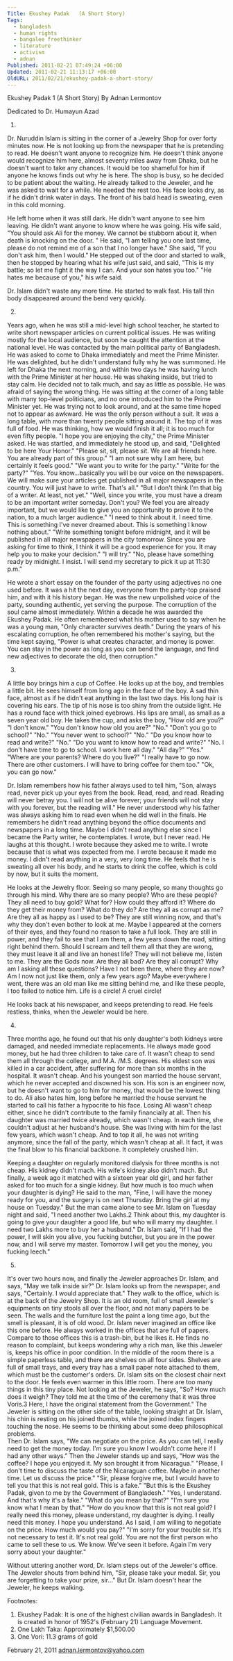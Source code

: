 ```yaml
---
Title: Ekushey Padak   (A Short Story)
Tags:
  - bangladesh
  - human rights
  - bangalee freethinker
  - literature
  - activism
  - adnan
Published: 2011-02-21 07:49:24 +06:00
Updated: 2011-02-21 11:13:17 +06:00
OldURL: 2011/02/21/ekushey-padak-a-short-story/
---
```


Ekushey Padak 1
(A Short Story)
By Adnan Lermontov

Dedicated to Dr. Humayun Azad

1.
Dr. Nuruddin Islam is sitting in the corner of a Jewelry Shop for over forty minutes now.  He is not looking up from the newspaper that he is pretending to read.  He doesn't want anyone to recognize him.  He doesn't think anyone would recognize him here, almost seventy miles away from Dhaka, but he doesn't want to take any chances.  It would be too shameful for him if anyone he knows finds out why he is here.  The shop is busy, so he decided to be patient about the waiting.  He already talked to the Jeweler, and he was asked to wait for a while.  He needed the rest too.  His face looks dry, as if he didn't drink water in days.  The front of his bald head is sweating, even in this cold morning.

He left home when it was still dark.  He didn't want anyone to see him leaving.  He didn't want anyone to know where he was going.  His wife said, "You should ask Ali for the money.  We cannot be stubborn about it, when death is knocking on the door. " He said, "I am telling you one last time, please do not remind me of a son that I no longer have."  She said, "If you don't ask him, then I would."  He stepped out of the door and started to walk, then he stopped by hearing what his wife just said, and said, "This is my battle; so let me fight it the way I can.  And your son hates you too." "He hates me because of you," his wife said.

Dr. Islam didn't waste any more time.  He started to walk fast.  His tall thin body disappeared around the bend very quickly.

2.
Years ago, when he was still a mid-level high school teacher, he started to write short newspaper articles on current political issues.  He was writing mostly for the local audience, but soon he caught the attention at the national level.  He was contacted by the main political party of Bangladesh.  He was asked to come to Dhaka immediately and meet the Prime Minister.  He was delighted, but he didn't understand fully why he was summoned.  He left for Dhaka the next morning, and within two days he was having lunch with the Prime Minister at her house.  He was shaking inside, but tried to stay calm.   He decided not to talk much, and say as little as possible.  He was afraid of saying the wrong thing.  He was sitting at the corner of a long table with many top-level politicians, and no one introduced him to the Prime Minister yet.  He was trying not to look around, and at the same time hoped not to appear as awkward.  He was the only person without a suit.  It was a long table, with more than twenty people sitting around it.  The top of it was full of food.  He was thinking, how we would finish it all; it is too much for even fifty people.
"I hope you are enjoying the city," the Prime Minister asked.
He was startled, and immediately he stood up, and said, "Delighted to be here Your Honor."
"Please sit, sit, please sit.  We are all friends here.  You are already part of this group."
"I am not sure why I am here, but certainly it feels good."
"We want you to write for the party."
"Write for the party?"
"Yes.  You know…basically you will be our voice on the newspapers.  We will make sure your articles get published in all major newspapers in the country.  You will just have to write.  That's all."
"But I don't think I'm that big of a writer.  At least, not yet."
"Well, since you write, you must have a dream to be an important writer someday.  Don't you?  We feel you are already important, but we would like to give you an opportunity to prove it to the nation, to a much larger audience."
"I need to think about it.  I need time.  This is something I've never dreamed about.  This is something I know nothing about."
"Write something tonight before midnight, and it will be published in all major newspapers in the city tomorrow.  Since you are asking for time to think, I think it will be a good experience for you.  It may help you to make your decision."
"I will try."
"No, please have something ready by midnight.  I insist.  I will send my secretary to pick it up at 11:30 p.m."

He wrote a short essay on the founder of the party using adjectives no one used before.  It was a hit the next day, everyone from the party-top praised him, and with it his history began.  He was the new unpolished voice of the party, sounding authentic, yet serving the purpose.  The corruption of the soul came almost immediately.  Within a decade he was awarded the Ekushey Padak.  He often remembered what his mother used to say when he was a young man, "Only character survives death."  During the years of his escalating corruption, he often remembered his mother's saying, but the time kept saying, "Power is what creates character, and money is power.  You can stay in the power as long as you can bend the language, and find new adjectives to decorate the old, then corruption."

3.
A little boy brings him a cup of Coffee.  He looks up at the boy, and trembles a little bit.  He sees himself from long ago in the face of the boy.  A sad thin face, almost as if he didn't eat anything in the last two days.  His long hair is covering his ears.  The tip of his nose is too shiny from the outside light.  He has a round face with thick joined eyebrows.  His lips are small, as small as a seven year old boy.  He takes the cup, and asks the boy, "How old are you?"
"I don't know."
"You don't know how old you are?"
"No."
"Don't you go to school?"
"No."
"You never went to school?"
"No."
"Do you know how to read and write?"
"No."
"Do you want to know how to read and write?"
"No.  I don't have time to go to school.  I work here all day."
"All day?"
"Yes."
"Where are your parents?  Where do you live?"
"I really have to go now.  There are other customers.  I will have to bring coffee for them too."
"Ok, you can go now."

Dr. Islam remembers how his father always used to tell him, "Son, always read, never pick up your eyes from the book.  Read, read, and read.  Reading will never betray you.  I will not be alive forever; your friends will not stay with you forever, but the reading will."  He never understood why his father was always asking him to read even when he did well in the finals.  He remembers he didn't read anything beyond the office documents and newspapers in a long time.  Maybe I didn't read anything else since I became the Party writer, he contemplates.  I wrote, but I never read.  He laughs at this thought.  I wrote because they asked me to write.  I wrote because that is what was expected from me.  I wrote because it made me money.  I didn't read anything in a very, very long time.  He feels that he is sweating all over his body, and he starts to drink the coffee, which is cold by now, but it suits the moment.

He looks at the Jewelry floor.  Seeing so many people, so many thoughts go through his mind.  Why there are so many people? Who are these people?  They all need to buy gold?  What for? How could they afford it?  Where do they get their money from?  What do they do?  Are they all as corrupt as me?  Are they all as happy as I used to be?  They are still winning now, and that's why they don't even bother to look at me.  Maybe I appeared at the corners of their eyes, and they found no reason to take a full look.  They are still in power, and they fail to see that I am them, a few years down the road, sitting right behind them.  Should I scream and tell them all that they are wrong, they must leave it all and live an honest life?  They will not believe me, listen to me.  They are the Gods now.   Are they all bad?  Are they all corrupt?  Why am I asking all these questions?  Have I not been there, where they are now?  Am I now not just like them, only a few years ago?  Maybe everywhere I went, there was an old man like me sitting behind me, and like these people, I too failed to notice him.  Life is a circle! A cruel circle!

He looks back at his newspaper, and keeps pretending to read.  He feels restless, thinks, when the Jeweler would be here.

4.
Three months ago, he found out that his only daughter's both kidneys were damaged, and needed immediate replacements.  He always made good money, but he had three children to take care of.  It wasn't cheap to send them all through the college, and M.A. /M.S. degrees.  His eldest son was killed in a car accident, after suffering for more than six months in the hospital.  It wasn't cheap.  And his youngest son married the house servant, which he never accepted and disowned his son.  His son is an engineer now, but he doesn't want to go to him for money, that would be the lowest thing to do.  Ali also hates him, long before he married the house servant he started to call his father a hypocrite to his face.  Losing Ali wasn't cheap either, since he didn't contribute to the family financially at all.  Then his daughter was married twice already, which wasn't cheap.  In each time, she couldn't adjust at her husband's house.  She was living with him for the last few years, which wasn't cheap.  And to top it all, he was not writing anymore, since the fall of the party, which wasn't cheap at all.  It fact, it was the final blow to his financial backbone.  It completely crushed him.

Keeping a daughter on regularly monitored dialysis for three months is not cheap.  His kidney didn't mach.  His wife's kidney also didn't mach.  But finally, a week ago it matched with a sixteen year old girl, and her father asked for too much for a single kidney.  But how much is too much when your daughter is dying?  He said to the man, "Fine, I will have the money ready for you, and the surgery is on next Thursday.  Bring the girl at my house on Tuesday."  But the man came alone to see Mr. Islam on Tuesday night and said, "I need another two Lakhs.2  Think about this, my daughter is going to give your daughter a good life, but who will marry my daughter.  I need two Lakhs more to buy her a husband."  Dr. Islam said, "If I had the power, I will skin you alive, you fucking butcher, but you are in the power now, and I will serve my master.  Tomorrow I will get you the money, you fucking leech."

5.
It's over two hours now, and finally the Jeweler approaches Dr. Islam, and says, "May we talk inside sir?"
Dr. Islam looks up from the newspaper, and says, "Certainly.  I would appreciate that."
They walk to the office, which is at the back of the Jewelry Shop.  It is an old room, full of small Jeweler's equipments on tiny stools all over the floor, and not many papers to be seen.  The walls and the furniture lost the paint a long time ago, but the smell is pleasant, it is of old wood.  Dr. Islam never imagined an office like this one before.  He always worked in the offices that are full of papers.  Compare to those offices this is a trash-bin, but he likes it.  He finds no reason to complaint, but keeps wondering why a rich man, like this Jeweler is, keeps his office in poor condition.  In the middle of the room there is a simple paperless table, and there are shelves on all four sides.  Shelves are full of small trays, and every tray has a small paper note attached to them, which must be the customer's orders.  Dr. Islam sits on the closest chair next to the door.  He feels even warmer in this little room.  There are too many things in this tiny place.  Not looking at the Jeweler, he says, "So?  How much does it weigh?  They told me at the time of the ceremony that it was three Voris.3 Here, I have the original statement from the Government."
The Jeweler is sitting on the other side of the table, looking straight at Dr. Islam, his chin is resting on his joined thumbs, while the joined index fingers touching the nose.  He seems to be thinking about some deep philosophical problems.  
Then Dr. Islam says, "We can negotiate on the price.  As you can tell, I really need to get the money today.  I'm sure you know I wouldn't come here if I had any other ways."
Then the Jeweler stands up and says, "How was the coffee?  I hope you enjoyed it.  My son brought it from Nicaragua."
"Please, I don't time to discuss the taste of the Nicaraguan coffee.  Maybe in another time.  Let us discuss the price."
"Sir, please forgive me, but I would have to tell you that this is not real gold.  This is a fake."
"But this is the Ekushey Padak, given to me by the Government of Bangladesh."
"Yes, I understand. And that's why it's a fake."
"What do you mean by that?"
"I'm sure you know what I mean by that."
"How do you know that this is not real gold? I really need this money, please understand, my daughter is dying.  I really need this money.  I hope you understand.  As I said, I am willing to negotiate on the price.  How much would you pay?"
"I'm sorry for your trouble sir.  It's not necessary to test it.  It's not real gold.  You are not the first person who came to sell these to us.  We know.  We've seen it before.  Again I'm very sorry about your daughter."

Without uttering another word, Dr. Islam steps out of the Jeweler's office.  The Jeweler shouts from behind him, "Sir, please take your medal.  Sir, you are forgetting to take your prize, sir…"  But Dr. Islam doesn't hear the Jeweler, he keeps walking.


Footnotes:
1.	Ekushey Padak: It is one of the highest civilian awards in Bangladesh.  It is created in honor of 1952's (February 21) Language Movement.
2.	One Lakh Taka: Approximately $1,500.00
3.	One Vori: 11.3 grams of gold



February 21, 2011
adnan.lermontov@yahoo.com

